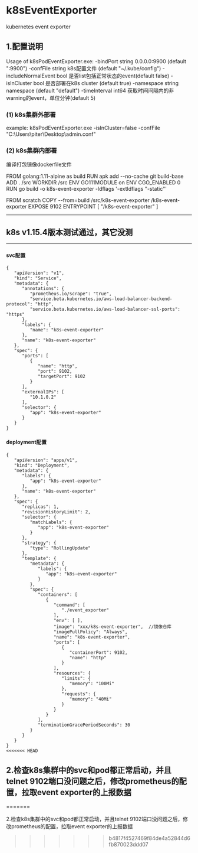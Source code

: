 # k8sEventExporter
kubernetes event exporter
## 1.配置说明
Usage of k8sPodEventExporter.exe:
  -bindPort string 0.0.0.0:9900 (default ":9900")
  -confFile string  k8s配置文件 (default "~/.kube/config")
  -includeNormalEvent bool 是否list包括正常状态的event(default false)
  -isInCluster bool 是否部署在k8s cluster (default true)
  -namespace string namespace (default "default")
  -timeInterval int64 获取时间间隔内的非warning的event，单位分钟(default 5)


### (1) k8s集群外部署
example: 
k8sPodEventExporter.exe -isInCluster=false 
-confFile "C:\\Users\\piter\\Desktop\\admin.conf"

### (2) k8s集群内部署
编译打包镜像dockerfile文件

FROM golang:1.11-alpine as build
RUN apk add --no-cache git build-base
ADD . /src
WORKDIR /src
ENV GO111MODULE on
ENV CGO_ENABLED 0
RUN go build -o k8s-event-exporter -ldflags '-extldflags "-static"'

FROM scratch
COPY --from=build /src/k8s-event-exporter /k8s-event-exporter
EXPOSE 9102
ENTRYPOINT  [ "/k8s-event-exporter" ]

-------------------------------
k8s v1.15.4版本测试通过，其它没测
-------------------------------

---
#### svc配置
```
{
   "apiVersion": "v1",
   "kind": "Service",
   "metadata": {
      "annotations": {
         "prometheus.io/scrape": "true",
         "service.beta.kubernetes.io/aws-load-balancer-backend-protocol": "http",
         "service.beta.kubernetes.io/aws-load-balancer-ssl-ports": "https"
      },
      "labels": {
         "name": "k8s-event-exporter"
      },
      "name": "k8s-event-exporter"
   },
   "spec": {
      "ports": [
         {
            "name": "http",
            "port": 9102,
            "targetPort": 9102
         }
      ],
      "externalIPs": [
         "10.1.0.2"
      ],
      "selector": {
         "app": "k8s-event-exporter"
      }
   }
}
```
#### deployment配置
```
{
   "apiVersion": "apps/v1",
   "kind": "Deployment",
   "metadata": {
      "labels": {
         "app": "k8s-event-exporter"
      },
      "name": "k8s-event-exporter"
   },
   "spec": {
      "replicas": 1,
      "revisionHistoryLimit": 2,
      "selector": {
         "matchLabels": {
            "app": "k8s-event-exporter"
         }
      },
      "strategy": {
         "type": "RollingUpdate"
      },
      "template": {
         "metadata": {
            "labels": {
               "app": "k8s-event-exporter"
            }
         },
         "spec": {
            "containers": [
               {
                  "command": [
                     "./event_exporter"
                  ],
                  "env": [ ],
                  "image": "xxx/k8s-event-exporter",  //镜像仓库
                  "imagePullPolicy": "Always",
                  "name": "k8s-event-exporter",
                  "ports": [
                     {
                        "containerPort": 9102,
                        "name": "http"
                     }
                  ],
                  "resources": {
                     "limits": {
                        "memory": "100Mi"
                     },
                     "requests": {
                        "memory": "40Mi"
                     }
                  }
               }
            ],
            "terminationGracePeriodSeconds": 30
         }
      }
   }
}
<<<<<<< HEAD
```
## 2.检查k8s集群中的svc和pod都正常启动，并且telnet 9102端口没问题之后，修改prometheus的配置，拉取event exporter的上报数据
=======


2.检查k8s集群中的svc和pod都正常启动，并且telnet 9102端口没问题之后，修改prometheus的配置，拉取event exporter的上报数据
>>>>>>> b4817f4527469f84de4a52844d6fb870023ddd07

